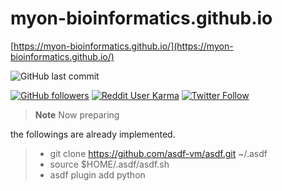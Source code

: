 # myon-bioinformatics.github.io
[https://myon-bioinformatics.github.io/](https://myon-bioinformatics.github.io/)

![GitHub last commit](https://img.shields.io/github/last-commit/myon-bioinformatics/myon-bioinformatics.github.io)

[![GitHub followers](https://img.shields.io/github/followers/myon-bioinformatics?style=social)](https://github.com/myon-bioinformatics)
[![Reddit User Karma](https://img.shields.io/reddit/user-karma/combined/myon_reddit?style=social)](https://www.reddit.com/user/myon_reddit/)
[![Twitter Follow](https://img.shields.io/twitter/follow/myonitbusiness?style=social)](https://twitter.com/myonitbusiness)


>__Note__ Now preparing

the followings are already implemented.
> - git clone https://github.com/asdf-vm/asdf.git ~/.asdf
> - source $HOME/.asdf/asdf.sh
> - asdf plugin add python
